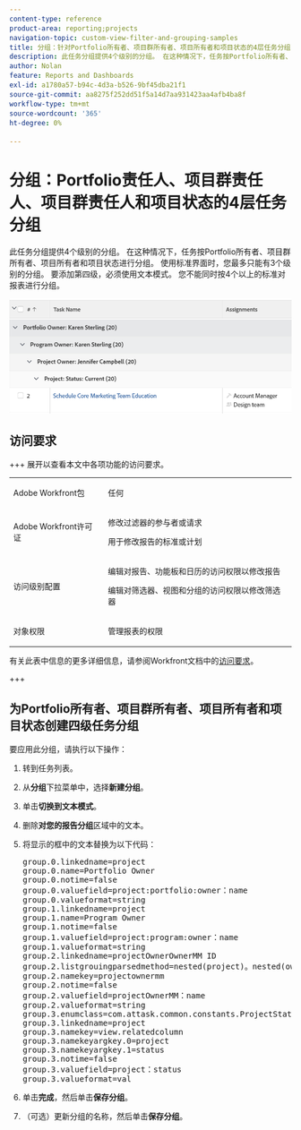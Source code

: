 ```yaml
---
content-type: reference
product-area: reporting;projects
navigation-topic: custom-view-filter-and-grouping-samples
title: 分组：针对Portfolio所有者、项目群所有者、项目所有者和项目状态的4层任务分组
description: 此任务分组提供4个级别的分组。 在这种情况下，任务按Portfolio所有者、项目群所有者、项目所有者和项目状态进行分组。 使用标准界面时，您最多只能有3个级别的分组。 要添加第四级，必须使用文本模式。 您不能同时按4个以上的标准对报表进行分组。
author: Nolan
feature: Reports and Dashboards
exl-id: a1780a57-b94c-4d3a-b526-9bf45dba21f1
source-git-commit: aa8275f252dd51f5a14d7aa931423aa4afb4ba8f
workflow-type: tm+mt
source-wordcount: '365'
ht-degree: 0%

---
```


# 分组：Portfolio责任人、项目群责任人、项目群责任人和项目状态的4层任务分组

<!--Audited: 10/2024-->

此任务分组提供4个级别的分组。 在这种情况下，任务按Portfolio所有者、项目群所有者、项目所有者和项目状态进行分组。 使用标准界面时，您最多只能有3个级别的分组。 要添加第四级，必须使用文本模式。 您不能同时按4个以上的标准对报表进行分组。

![four_tier_grouping_for_tasks.png](assets/four-tier-grouping-for-tasks-350x239.png)

## 访问要求

+++ 展开以查看本文中各项功能的访问要求。 

<table style="table-layout:auto"> 
 <col> 
 <col> 
 <tbody> 
  <tr> 
   <td role="rowheader">Adobe Workfront包</td> 
   <td> <p>任何</p> </td> 
  </tr> 
  <tr> 
   <td role="rowheader">Adobe Workfront许可证</td> 
   <td> 
   <p>修改过滤器的参与者或请求 </p>
   <p>用于修改报告的标准或计划</p>
  </tr> 
  <tr> 
   <td role="rowheader">访问级别配置</td> 
   <td> <p>编辑对报告、功能板和日历的访问权限以修改报告</p> <p>编辑对筛选器、视图和分组的访问权限以修改筛选器</p> </td> 
  </tr> 
  <tr> 
   <td role="rowheader">对象权限</td> 
   <td> <p>管理报表的权限</p>  </td> 
  </tr> 
 </tbody> 
</table>

有关此表中信息的更多详细信息，请参阅Workfront文档中的[访问要求](/help/quicksilver/administration-and-setup/add-users/access-levels-and-object-permissions/access-level-requirements-in-documentation.md)。

+++

## 为Portfolio所有者、项目群所有者、项目所有者和项目状态创建四级任务分组

要应用此分组，请执行以下操作：

1. 转到任务列表。
1. 从&#x200B;**分组**&#x200B;下拉菜单中，选择&#x200B;**新建分组**。

1. 单击&#x200B;**切换到文本模式**。
1. 删除&#x200B;**对您的报告分组**&#x200B;区域中的文本。
1. 将显示的框中的文本替换为以下代码：
   <pre>group.0.linkedname=project<br>group.0.name=Portfolio Owner<br>group.0.notime=false<br>group.0.valuefield=project:portfolio:owner：name<br>group.0.valueformat=string<br>group.1.linkedname=project<br>group.1.name=Program Owner<br>group.1.notime=false<br>group.1.valuefield=project:program:owner：name<br>group.1.valueformat=string<br>group.2.linkedname=projectOwnerOwnerMM ID<br>group.2.listgrouingparsedmethod=nested(project)。nested(owner)。string(name)<br>group.2.namekey=projectownermm<br>group.2.notime=false<br>group.2.valuefield=projectOwnerMM：name<br>group.2.valueformat=string<br>group.3.enumclass=com.attask.common.constants.ProjectStatusStatusStatus enum<br>group.3.linkedname=project<br>group.3.namekey=view.relatedcolumn<br>group.3.namekeyargkey.0=project<br>group.3.namekeyargkey.1=status<br>group.3.notime=false<br>group.3.valuefield=project：status<br>group.3.valueformat=val</pre>

1. 单击&#x200B;**完成**，然后单击&#x200B;**保存分组**。
1. （可选）更新分组的名称，然后单击&#x200B;**保存分组**。
